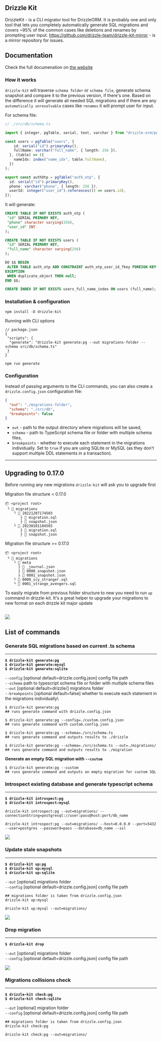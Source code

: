 ## Drizzle Kit

DrizzleKit - is a CLI migrator tool for DrizzleORM. It is probably one and only tool that lets you completely automatically generate SQL migrations and covers ~95% of the common cases like deletions and renames by prompting user input.
<https://github.com/drizzle-team/drizzle-kit-mirror> - is a mirror repository for issues.

## Documentation

Check the full documenation on [the website](https://orm.drizzle.team/kit-docs/overview)

### How it works

`drizzle-kit` will traverse `schema folder` or `schema file`, generate schema snapshot and compare it to the previous version, if there's one.
 Based on the difference it will generate all needed SQL migrations and if there are any `automatically unresolvable` cases like `renames` it will prompt user for input.

For schema file:

```typescript
// ./src/db/schema.ts

import { integer, pgTable, serial, text, varchar } from "drizzle-orm/pg-core";

const users = pgTable("users", {
    id: serial("id").primaryKey(),
    fullName: varchar("full_name", { length: 256 }),
  }, (table) => ({
    nameIdx: index("name_idx", table.fullName),
  })
);

export const authOtp = pgTable("auth_otp", {
  id: serial("id").primaryKey(),
  phone: varchar("phone", { length: 256 }),
  userId: integer("user_id").references(() => users.id),
});
```

It will generate:

```SQL
CREATE TABLE IF NOT EXISTS auth_otp (
 "id" SERIAL PRIMARY KEY,
 "phone" character varying(256),
 "user_id" INT
);

CREATE TABLE IF NOT EXISTS users (
 "id" SERIAL PRIMARY KEY,
 "full_name" character varying(256)
);

DO $$ BEGIN
 ALTER TABLE auth_otp ADD CONSTRAINT auth_otp_user_id_fkey FOREIGN KEY ("user_id") REFERENCES users(id);
EXCEPTION
 WHEN duplicate_object THEN null;
END $$;

CREATE INDEX IF NOT EXISTS users_full_name_index ON users (full_name);
```

### Installation & configuration

```shell
npm install -D drizzle-kit
```

Running with CLI options

```jsonc
// package.json
{
 "scripts": {
  "generate": "drizzle-kit generate:pg --out migrations-folder --schema src/db/schema.ts"
 }
}
```

```shell
npm run generate
```

### Configuration

Instead of passing arguments to the CLI commands, you can also create a `drizzle.config.json` configuration file:

```json
{
  "out": "./migrations-folder",
  "schema": "./src/db",
  "breakpoints": false
}
```

* `out` - path to the output directory where migrations will be saved,
* `schema` - path to TypeScript schema file or folder with multiple schema files,
* `breakpoints` - whether to execute each statement in the migrations individually. Set to `true` if you are using SQLite or MySQL (as they don't support multiple DDL statements in a transaction).

---

## Upgrading to 0.17.0

Before running any new migrations `drizzle-kit` will ask you to upgrade first

Migration file structure < 0.17.0

```plaintext
📦 <project root>
 └ 📂 migrations
    └ 📂 20221207174503
       ├ 📜 migration.sql
       ├ 📜 snapshot.json
    └ 📂 20230101104503
       ├ 📜 migration.sql
       ├ 📜 snapshot.json
```

Migration file structure >= 0.17.0

```plaintext
📦 <project root>
 └ 📂 migrations
    └ 📂 meta
      ├ 📜 _journal.json
      ├ 📜 0000_snapshot.json
      ├ 📜 0001_snapshot.json
    └ 📜 0000_icy_stranger.sql
    └ 📜 0001_strange_avengers.sql
```

To easily migrate from previous folder structure to new you need to run `up` command in drizzle-kit. It's a great helper to upgrade your migrations to new format on each drizzle kit major update

![](media/up_mysql.gif)
---

## List of commands

### Generate SQL migrations based on current .ts schema

---

**`$ drizzle-kit generate:pg`** \
**`$ drizzle-kit generate:mysql`** \
**`$ drizzle-kit generate:sqlite`**

`--config` [optional default=drizzle.config.json] config file path\
`--schema` path to typescript schema file or folder with multiple schema files\
`--out` [optional default=drizzle/] migrations folder\
`--breakpoints` [optional default=false] whether to execute each statement in the migrations individually\

```shell
$ drizzle-kit generate:pg
## runs generate command with drizzle.config.json

$ drizzle-kit generate:pg --config=./custom.config.json
## runs generate command with custom.config.json

$ drizzle-kit generate:pg --schema=./src/schema.ts
## runs generate command and outputs results to ./drizzle

$ drizzle-kit generate:pg --schema=./src/schema.ts --out=./migrations/
## runs generate command and outputs results to ./migration
```

**Generate an empty SQL migration with `--custom`**

```shell
$ drizzle-kit generate:pg --custom
## runs generate command and outputs an empty migration for custom SQL
```

### Introspect existing database and generate typescript schema

---

**`$ drizzle-kit introspect:pg`** \
**`$ drizzle-kit introspect:mysql`**

```shell
drizzle-kit introspect:pg --out=migrations/ --connectionString=postgresql://user:pass@host:port/db_name

drizzle-kit introspect:pg --out=migrations/ --host=0.0.0.0 --port=5432 --user=postgres --password=pass --database=db_name --ssl
```

![](media/introspect_mysql.gif)

### Update stale snapshots

---

**`$ drizzle-kit up:pg`** \
**`$ drizzle-kit up:mysql`** \
**`$ drizzle-kit up:sqlite`**

`--out` [optional] migrations folder\
`--config` [optional default=drizzle.config.json] config file path

```shell
## migrations folder is taken from drizzle.config.json
drizzle-kit up:mysql

drizzle-kit up:mysql --out=migrations/
```

![](media/up_mysql.gif)

### Drop migration

---

**`$ drizzle-kit drop`**

`--out` [optional] migrations folder\
`--config` [optional default=drizzle.config.json] config file path

![](media/drop.gif)

### Migrations collisions check

---

**`$ drizzle-kit check:pg`** \
**`$ drizzle-kit check:sqlite`**

`--out` [optional] migration folder\
`--config` [optional default=drizzle.config.json] config file path

```shell
## migrations folder is taken from drizzle.config.json
drizzle-kit check:pg

drizzle-kit check:pg --out=migrations/
```

